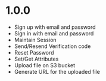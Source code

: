 # 1.0.0

- Sign up with email and password
- Sign in with email and password
- Maintain Session
- Send/Resend Verification code
- Reset Password
- Set/Get Attributes
- Upload file on S3 bucket
- Generate URL for the uploaded file
